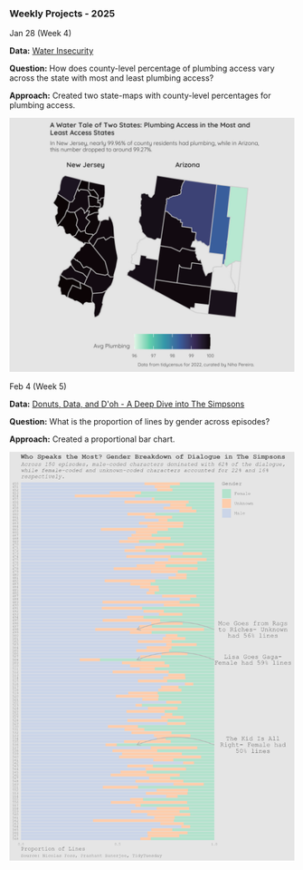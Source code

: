### Weekly Projects - 2025

Jan 28 (Week 4)

**Data:** [Water Insecurity](https://cran.r-project.org/package=tidycensus)

**Question:** How does county-level percentage of plumbing access vary across the state with most and least plumbing access?

**Approach:** Created two state-maps with county-level percentages for plumbing access.

<img src="products/tt_01282025_water_insecurity.jpeg" width="800">

Feb 4 (Week 5)

**Data:** [Donuts, Data, and D'oh - A Deep Dive into The Simpsons](https://www.kaggle.com/datasets/prashant111/the-simpsons-dataset)

**Question:** What is the proportion of lines by gender across episodes?

**Approach:** Created a proportional bar chart.

<img src="products/tt_02042025_simpsons_gender.jpeg" width="800">